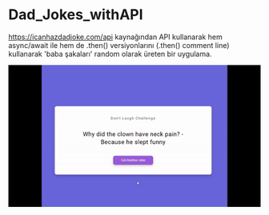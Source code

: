 # Dad_Jokes_withAPI

https://icanhazdadjoke.com/api kaynağından API kullanarak hem async/await ile hem de .then() versiyonlarını (.then() comment line) kullanarak 'baba şakaları' random olarak üreten bir uygulama.

![](https://github.com/hamdeth3/Dad_Jokes_withAPI/blob/main/dadJokesAPIGIF.gif)
